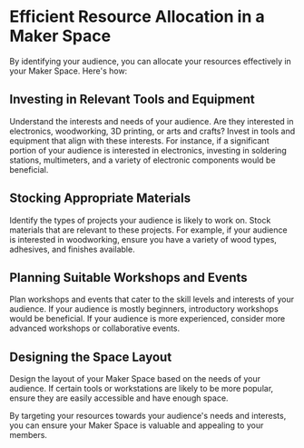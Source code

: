 # Efficient Resource Allocation in a Maker Space

By identifying your audience, you can allocate your resources effectively in your Maker Space. Here's how:

## Investing in Relevant Tools and Equipment
Understand the interests and needs of your audience. Are they interested in electronics, woodworking, 3D printing, or arts and crafts? Invest in tools and equipment that align with these interests. For instance, if a significant portion of your audience is interested in electronics, investing in soldering stations, multimeters, and a variety of electronic components would be beneficial.

## Stocking Appropriate Materials
Identify the types of projects your audience is likely to work on. Stock materials that are relevant to these projects. For example, if your audience is interested in woodworking, ensure you have a variety of wood types, adhesives, and finishes available.

## Planning Suitable Workshops and Events
Plan workshops and events that cater to the skill levels and interests of your audience. If your audience is mostly beginners, introductory workshops would be beneficial. If your audience is more experienced, consider more advanced workshops or collaborative events.

## Designing the Space Layout
Design the layout of your Maker Space based on the needs of your audience. If certain tools or workstations are likely to be more popular, ensure they are easily accessible and have enough space.

By targeting your resources towards your audience's needs and interests, you can ensure your Maker Space is valuable and appealing to your members.
